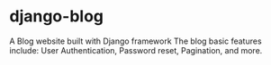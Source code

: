 # django-blog
A Blog website built with Django framework
The blog basic features include: User Authentication, Password reset, Pagination, and more.

